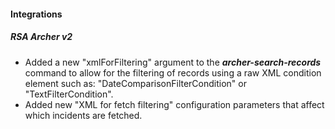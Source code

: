 
#### Integrations

##### RSA Archer v2

- Added a new "xmlForFiltering" argument to the ***archer-search-records*** command to allow for the filtering of records using a raw XML condition element such as: "DateComparisonFilterCondition" or "TextFilterCondition".
- Added new "XML for fetch filtering" configuration parameters that affect which incidents are fetched.
